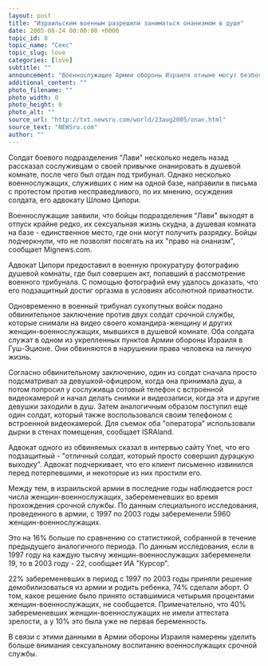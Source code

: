 ```yaml
---
layout: post
title: "Израильским военным разрешили заниматься онанизмом в душе"
date: 2005-08-24 00:00:00 +0000
topic_id: 8
topic_name: "Секс"
topic_slug: love
categories: [love]
subtitle: ""
announcement: "Военнослужащие Армии обороны Израиля отныне могут безбоязненно заниматься онанизмом в душевой комнате: заместитель военного прокурора постановил, что солдат подразделения \"Лави\", осужденный трибуналом несколько дней назад за занятие онанизмом в душе, не совершил никакого преступления. Он полагает также, что самоудовлетворение на территории военных баз ненаказуемо."
additional_content: ""
photo_filename: ""
photo_width: 0
photo_height: 0
photo_alt: ""
source_url: "http://txt.newsru.com/world/23aug2005/onan.html"
source_text: "NEWSru.com"
author: ""
---
```

Солдат боевого подразделения "Лави" несколько недель назад рассказал сослуживцам о своей привычке онанировать в душевой комнате, после чего был отдан под трибунал. Однако несколько военнослужащих, служивших с ним на одной базе, направили в письма с протестом против несправедливого, по их мнению, осуждения солдата, его адвокату Шломо Ципори.

Военнослужащие заявили, что бойцы подразделения "Лави" выходят в отпуск крайне редко, их сексуальная жизнь скудна, а душевая комната на базе - единственное место, где они могут получить разрядку. Бойцы подчеркнули, что не позволят посягать на их "право на онанизм", сообщает Mignews.com.

Адвокат Ципори предоставил в военную прокуратуру фотографию душевой комнаты, где был совершен акт, попавший в рассмотрение военного трибунала. С помощью фотографий ему удалось доказать, что его подзащитный достиг оргазма в условиях абсолютной приватности.

Одновременно в военный трибунал сухопутных войск подано обвинительное заключение против двух солдат срочной службы, которые снимали на видео своего командира-женщину и других женщин-военнослужащих, мывшихся в душевой комнате. Оба солдата служат в одном из укрепленных пунктов Армии обороны Израиля в Гуш-Эционе. Они обвиняются в нарушении права человека на личную жизнь.

Согласно обвинительному заключению, один из солдат сначала просто подсматривал за девушкой-офицером, когда она принимала душ, а потом попросил у сослуживца сотовый телефон с встроенной видеокамерой и начал делать снимки и видеозаписи, когда эта и другие девушки заходили в душ. Затем аналогичным образом поступил еще один солдат, который также воспользовался своим телефоном с встроенной видеокамерой. Для съемок оба "оператора" использовали дырки в стенах помещения, сообщает ISRAland.

Адвокат одного из обвиняемых сказал в интервью сайту Ynet, что его подзащитный - "отличный солдат, который просто совершил дурацкую выходку". Адвокат подчеркивает, что его клиент письменно извинился перед потерпевшими, и некоторые из них простили его.

Между тем, в израильской армии в последние годы наблюдается рост числа женщин-военнослужащих, забеременевших во время прохождения срочной службы. По данным специального исследования, проведенного в армии, с 1997 по 2003 годы забеременели 5960 женщин-военнослужащих.

Это на 16% больше по сравнению со статистикой, собранной в течение предыдущего аналогичного периода. По данным исследования, если в 1997 году на каждую тысячу женщин-военнослужащих забеременели 19, то в 2003 году - 22, сообщает ИА "Курсор".

22% забеременевших в период с 1997 по 2003 годы приняли решение демобилизоваться из армии и родить ребенка, 74% сделали аборт. О том, какое решение было принято оставшимися четырьмя процентами женщин-военнослужащих, не сообщается. Примечательно, что 40% забеременевших женщин-военнослужащих не имели аттестата зрелости, а у 10% это была уже не первая беременность.

В связи с этими данными в Армии обороны Израиля намерены уделить больше внимания сексуальному воспитанию военнослужащих срочной службы.
